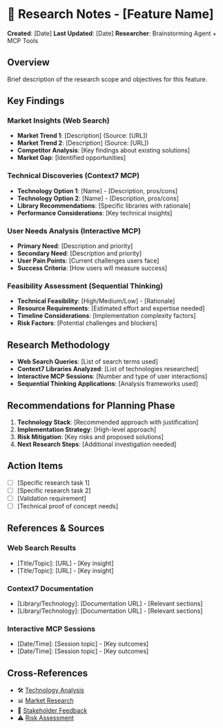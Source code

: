# 🔬 Research Notes - [Feature Name]
**Created**: [Date]
**Last Updated**: [Date]
**Researcher**: Brainstorming Agent + MCP Tools

## Overview
Brief description of the research scope and objectives for this feature.

## Key Findings

### Market Insights (Web Search)
- **Market Trend 1**: [Description] (Source: [URL])
- **Market Trend 2**: [Description] (Source: [URL])
- **Competitor Analysis**: [Key findings about existing solutions]
- **Market Gap**: [Identified opportunities]

### Technical Discoveries (Context7 MCP)
- **Technology Option 1**: [Name] - [Description, pros/cons]
- **Technology Option 2**: [Name] - [Description, pros/cons]
- **Library Recommendations**: [Specific libraries with rationale]
- **Performance Considerations**: [Key technical insights]

### User Needs Analysis (Interactive MCP)
- **Primary Need**: [Description and priority]
- **Secondary Need**: [Description and priority]
- **User Pain Points**: [Current challenges users face]
- **Success Criteria**: [How users will measure success]

### Feasibility Assessment (Sequential Thinking)
- **Technical Feasibility**: [High/Medium/Low] - [Rationale]
- **Resource Requirements**: [Estimated effort and expertise needed]
- **Timeline Considerations**: [Implementation complexity factors]
- **Risk Factors**: [Potential challenges and blockers]

## Research Methodology
- **Web Search Queries**: [List of search terms used]
- **Context7 Libraries Analyzed**: [List of technologies researched]
- **Interactive MCP Sessions**: [Number and type of user interactions]
- **Sequential Thinking Applications**: [Analysis frameworks used]

## Recommendations for Planning Phase
1. **Technology Stack**: [Recommended approach with justification]
2. **Implementation Strategy**: [High-level approach]
3. **Risk Mitigation**: [Key risks and proposed solutions]
4. **Next Research Steps**: [Additional investigation needed]

## Action Items
- [ ] [Specific research task 1]
- [ ] [Specific research task 2]
- [ ] [Validation requirement]
- [ ] [Technical proof of concept needs]

## References & Sources
### Web Search Results
- [Title/Topic]: [URL] - [Key insight]
- [Title/Topic]: [URL] - [Key insight]

### Context7 Documentation
- [Library/Technology]: [Documentation URL] - [Relevant sections]
- [Library/Technology]: [Documentation URL] - [Relevant sections]

### Interactive MCP Sessions
- [Date/Time]: [Session topic] - [Key outcomes]
- [Date/Time]: [Session topic] - [Key outcomes]

## Cross-References
- 🛠 [Technology Analysis](./technology-analysis.md)
- 📊 [Market Research](./market-research.md)
- 👥 [Stakeholder Feedback](./stakeholder-feedback.md)
- ⚠️ [Risk Assessment](./risk-assessment.md) 